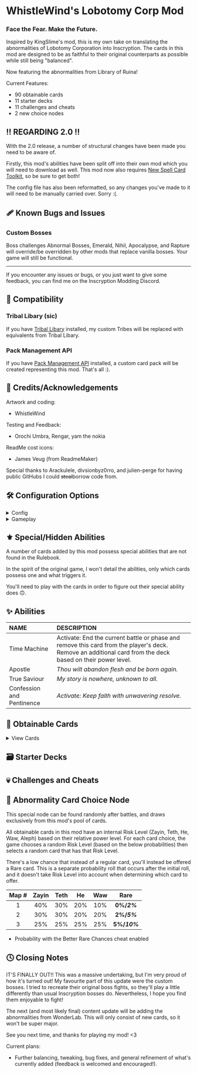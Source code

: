 # WhistleWind's Lobotomy Corp Mod

### Face the Fear. Make the Future.

Inspired by KingSlime's mod, this is my own take on translating the abnormalities of Lobotomy Corporation into Inscryption.
The cards in this mod are designed to be as faithful to their original counterparts as possible while still being "balanced".

Now featuring the abnormalities from Library of Ruina!

Current Features:
- 90 obtainable cards
- 11 starter decks
- 11 challenges and cheats
- 2 new choice nodes

## ‼️ REGARDING 2.0 ‼️
With the 2.0 release, a number of structural changes have been made you need to be aware of.

Firstly, this mod's abilities have been split off into their own mod which you will need to download as well.
This mod now also requires [New Spell Card Toolkit](https://inscryption.thunderstore.io/package/WhistleWind/New_Spell_Card_Toolkit/), so be sure to get both!

The config file has also been reformatted, so any changes you've made to it will need to be manually carried over. Sorry :(.

## 🩹 Known Bugs and Issues
### Custom Bosses
Boss challenges Abnormal Bosses, Emerald, Nihil, Apocalypse, and Rapture will override/be overridden by other mods that replace vanilla bosses.
Your game will still be functional.

--------------------------

If you encounter any issues or bugs, or you just want to give some feedback, you can find me on the Inscryption Modding Discord.

## 🔗 Compatibility

### Tribal Libary (sic)
If you have [Tribal Libary](https://inscryption.thunderstore.io/package/The_Unwanted_but_Useful_Libraries/Tribal_Libary/) installed,
my custom Tribes will be replaced with equivalents from Tribal Libary.

### Pack Management API
If you have [Pack Management API](https://inscryption.thunderstore.io/package/Infiniscryption/Pack_Management_API/) installed,
a custom card pack will be created representing this mod. That's all :).

## 💌 Credits/Acknowledgements
Artwork and coding:
- WhistleWind

Testing and Feedback:
- Orochi Umbra, Rengar, yam the nokia

ReadMe cost icons:
- James Veug (from ReadmeMaker)

Special thanks to Arackulele, divsionbyz0rro, and julien-perge for having public GitHubs I could ~~steal~~borrow code from.

## 🛠️ Configuration Options

<details>
<summary>Config</summary>

### Enable Mod
#### Default value: True
Enables this mod's content.

### Special Abilities in Rulebook
#### Default Value: False
Adds Rulebook entries for hidden abilities, describing their effect and what card possesses it.

<details>
<summary>Config.Cards</summary>

### Disable Cards
#### Default value: None
Removes cards of the specified risk level from the pool of obtainable cards.

### Disable Donators
#### Default value: False
Removes the following abnormalities from the pool of obtainable cards:
- Backward Clock, Il Pianto della Luna, Army in Pink, Ppodae, Parasite Tree, Melting Love, Honoured Monk.

### Disable Ruina
#### Default value: False
Removes the following abnormalities from the pool of obtainable cards:
- Magical Girl C, Price of Silence, Nosferatu, The Road Home, Ozma, Silent Girl.

</details>
</details>

<details>
<summary>Gameplay</summary>

### Starter Deck
#### Default value: 0
PART 1 ONLY - Replaces your starting cards with one of this mod's custom decks.
- 0 - Default Deck
- 1 - One Sin, Fairy Festival, Old Lady
- 2 - Scorched Girl, Laetitia, Child of the Galaxy
- 3 - We Can Change Anything, All-Around Helper, Singing Machine
- 4 - Nothing There, Today's Shy Look, Pinocchio / Mirror of Adjustment
- 5 - Snow White's Apple, The Snow Queen, 
- 5 - The Road Home / Snow White's Apple, Warm-Hearted-Woodsman, Wisdom Scarecrow, Ozma / The Snow Queen
- 6 - Magical Girl S, Magical Girl H, Magical D, Magical Girl C / Laetitia
- 7 - Punishing Bird, Big Bird, Judgement Bird
- 8 - 3 Random Mod Cards
- 9 - Random Mod Deck (1-7)

<details>
<summary>Gameplay.Challenges</summary>

### Abnormal Bosses
#### Default value: False
PART 1 ONLY - Bosses will only use Abnormality cards.

### Abnormal Encounters
#### Default value: False
PART 1 ONLY - All regular battles will only use Abnormality cards.

### Miracle Worker
#### Default value: False
PART 1 ONLY - Leshy will play Plague Doctor during regular battles. Beware the Clock.

</details>

<details>
<summary>Gameplay.Cheats</summary>

### Better Rare Chances
#### Default value: False
PART 1 ONLY - Raises the chance of getting a Rare card from the abnormal choice node.

</details>

<details>
<summary>Gameplay.Nodes</summary>

### Disable Events
#### Default value: False
Disables special in-game events added by this mod.

### Disable Choice Node
#### Default value: False
Prevents the abnormal card choice node from appearing.

### Disable Sefirot Node
#### Default value: False
Prevents the sefirot card choice node from appearing.

### Choice Node at Start
#### Default value: False
Each new region will have an abnormal choice node at its start.

### Sefirot Node at Start
#### Default value: False
Each new region will have a sefirot choice node at its start.

</details>
</details>

## ⚜️ Special/Hidden Abilities
A number of cards added by this mod possess special abilities that are not found in the Rulebook.

In the spirit of the original game, I won't detail the abilities, only which cards possess one and what triggers it.

You'll need to play with the cards in order to figure out their special ability does 🙃.
 
## ✨ Abilities

|NAME|DESCRIPTION|
|:---|:----------|
|Time Machine|Activate: End the current battle or phase and remove this card from the player's deck. Remove an additional card from the deck based on their power level.||
|Apostle|*Thou wilt abandon flesh and be born again.*||
|True Saviour|*My story is nowhere, unknown to all.*||
|Confession and Pentinence|*Activate: Keep faith with unwavering resolve.*||

## 📜 Obtainable Cards

<details>
<summary>View Cards</summary>

**KEY**
- Toxic - Kills survivors when eaten at the Campfire.
- Spell - Can be played on top of other cards, dies upon play.
- Special - Can only be obtained once per run, usually via a unique method.
- Singleton - Can only have one copy in your deck at a time.
- X - Stat varies
- M - Mirror stat icon
- S - Sacrifice stat icon
- T - Passing Time stat icon
- R - Sigil Power stat icon

<br>

|NAME|STATS|COST|SIGILS|TRAITS|TRIBES|
|:---|:---:|:--:|:----:|:----:|:----:|

</details>

## 🗃️ Starter Decks


## 💀 Challenges and Cheats


## 🎰 Abnormality Card Choice Node
This special node can be found randomly after battles, and draws exclusively from this mod's pool of cards.

All obtainable cards in this mod have an internal Risk Level (Zayin, Teth, He, Waw, Aleph) based on their relative power level.
For each card choice, the game chooses a random Risk Level (based on the below probabilities) then selects a random card that has that Risk Level.

There's a low chance that instead of a regular card, you'll instead be offered a Rare card.
This is a separate probability roll that occurs after the initial roll, and it doesn't take Risk Level into account when determining which card to offer.

|Map #|Zayin|Teth|He|Waw|**Rare**|
|:-:|:-:|:-:|:-:|:-:|:-:|
|1|40%|30%|20%|10%|**0%/*2%***|
|2|30%|30%|20%|20%|**2%/*5%***|
|3|25%|25%|25%|25%|**5%/*10%***|

* Probability with the Better Rare Chances cheat enabled

## 🕓 Closing Notes
IT'S FINALLY OUT!!
This was a massive undertaking, but I'm very proud of how it's turned out!
My favourite part of this update were the custom bosses.
I tried to recreate their original boss fights, so they'll play a little differently than usual Inscryption bosses do.
Nevertheless, I hope you find them enjoyable to fight!

The next (and most likely final) content update will be adding the abnormalities from WonderLab.
This will only consist of new cards, so it won't be super major.

See you next time, and thanks for playing my mod! <3

Current plans:
* Further balancing, tweaking, bug fixes, and general refinement of what's currently added (feedback is welcomed and encouraged!).
